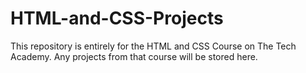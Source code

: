 # HTML-and-CSS-Projects
This repository is entirely for the HTML and CSS Course on The Tech Academy. Any projects from that course will be stored here.
